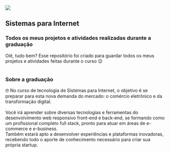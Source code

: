 ![](https://user-images.githubusercontent.com/69727594/159587482-65f5b935-acef-4068-84bb-b3d6e17e5544.png)

## Sistemas para Internet
### Todos os meus projetos e atividades realizadas durante a graduação

Oiê, tudo bem?
Esse repositório foi criado para guardar todos os meus projetos e atividades feitas durante o curso 😉

#
### Sobre a graduação
🤓 No curso de tecnologia de Sistemas para Internet, o objetivo é se preparar para esta nova demanda do mercado: o comércio eletrônico e da 
transformação digital.  <br><br>Você irá aprender sobre diversas tecnologias e ferramentas do desenvolvimento web responsivo front-end e back-end, se 
formando como um profissional completo full stack, pronto para atuar em áreas de e-commerce e e-business. <br>Também estará apto a desenvolver 
experiências e plataformas inovadoras, recebendo todo o aporte de conhecimento necessário para criar sua própria startup.
